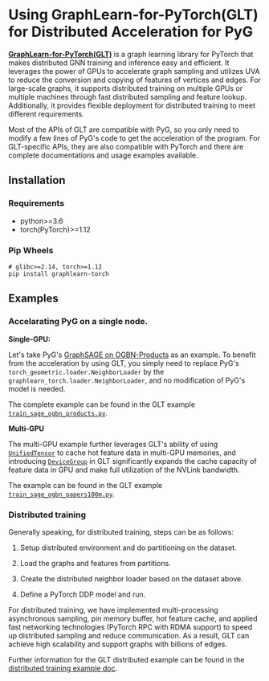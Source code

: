 # Using GraphLearn-for-PyTorch(GLT) for Distributed Acceleration for PyG

**[GraphLearn-for-PyTorch(GLT)](https://github.com/alibaba/graphlearn-for-pytorch)** is a graph learning library for PyTorch that makes distributed GNN training and inference easy and efficient.
It leverages the power of GPUs to accelerate graph sampling and utilizes UVA to reduce the conversion and copying of features of vertices and edges.
For large-scale graphs, it supports distributed training on multiple GPUs or multiple machines through fast distributed sampling and feature lookup.
Additionally, it provides flexible deployment for distributed training to meet different requirements.

Most of the APIs of GLT are compatible with PyG, so you only need to modify a few lines of PyG's code to get the acceleration of the program.
For GLT-specific APIs, they are also compatible with PyTorch and there are complete documentations and usage examples available.


## Installation

### Requirements
- python>=3.6
- torch(PyTorch)>=1.12
### Pip Wheels

```
# glibc>=2.14, torch>=1.12
pip install graphlearn-torch
```

## Examples

### Accelarating PyG on a single node.
**Single-GPU:**

Let's take PyG's [GraphSAGE on OGBN-Products](https://github.com/pyg-team/pytorch_geometric/blob/master/examples/ogbn_products_sage.py) as an example.
To benefit from the acceleration by using GLT, you simply need to replace PyG's `torch_geometric.loader.NeighborLoader` by the `graphlearn_torch.loader.NeighborLoader`, and no modification of PyG's model is needed.

The complete example can be found in the GLT example [`train_sage_ogbn_products.py`](https://github.com/alibaba/graphlearn-for-pytorch/blob/main/examples/train_sage_ogbn_products.py).

**Multi-GPU**

The multi-GPU example further leverages GLT's ability of using [`UnifiedTensor`](https://github.com/alibaba/graphlearn-for-pytorch/blob/main/docs/tutorial/basic_object.md?plain=1#L97-L112) to cache hot feature data in multi-GPU memories, and introducing [`DeviceGroup`](https://github.com/alibaba/graphlearn-for-pytorch/blob/main/docs/tutorial/basic_object.md?plain=1#L142-L162) in GLT significantly expands the cache capacity of feature data in GPU and make full utilization of the NVLink bandwidth.

The example can be found in the GLT example [`train_sage_ogbn_papers100m.py`](https://github.com/alibaba/graphlearn-for-pytorch/blob/main/examples/multi_gpu/train_sage_ogbn_papers100m.py).

### Distributed training

Generally speaking, for distributed training, steps can be as follows:

1. Setup distributed environment and do partitioning on the dataset.

2. Load the graphs and features from partitions.

3. Create the distributed neighbor loader based on the dataset above.

4. Define a PyTorch DDP model and run.

For distributed training, we have implemented multi-processing asynchronous sampling, pin memory buffer, hot feature cache, and applied fast networking technologies (PyTorch RPC with RDMA support) to speed up distributed sampling and reduce communication.
As a result, GLT can achieve high scalability and support graphs with billions of edges.

Further information for the GLT distributed example can be found in the [distributed training example doc](distributed/README.md).
